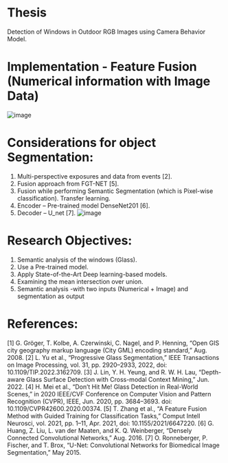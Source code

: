 # Thesis
Detection of Windows in Outdoor RGB Images using Camera Behavior Model.

# Implementation - Feature Fusion (Numerical information with Image Data)
![image](https://github.com/user-attachments/assets/8d71ad1c-bf2d-476c-9bed-923164cd876c)

# Considerations for object Segmentation:
1. Multi-perspective exposures and data from events [2].
2. Fusion approach from FGT-NET [5].
3. Fusion while performing Semantic Segmentation (which is Pixel-wise classification).
Transfer learning. 
4. Encoder – Pre-trained model DenseNet201 [6].
5. Decoder – U_net [7].
![image](https://github.com/user-attachments/assets/a5fa2d71-8f8f-4663-a690-ea7b7a9ad891)




# Research Objectives:
1. Semantic analysis of the windows (Glass). 
2. Use a Pre-trained model.
3. Apply State-of-the-Art Deep learning-based models.
4. Examining the mean intersection over union.
5. Semantic analysis 
-with two inputs (Numerical + Image) and segmentation as output





# References:

[1] G. Gröger, T. Kolbe, A. Czerwinski, C. Nagel, and P. Henning, “Open GIS city geography markup language (City GML) encoding standard,” Aug. 2008.
[2] L. Yu et al., “Progressive Glass Segmentation,” IEEE Transactions on Image Processing, vol. 31, pp. 2920–2933, 2022, doi: 10.1109/TIP.2022.3162709. 
[3] J. Lin, Y. H. Yeung, and R. W. H. Lau, “Depth-aware Glass Surface Detection with Cross-modal Context Mining,” Jun. 2022. 
[4] H. Mei et al., “Don’t Hit Me! Glass Detection in Real-World Scenes,” in 2020 IEEE/CVF Conference on Computer Vision and Pattern Recognition (CVPR), IEEE, Jun. 2020, pp. 3684–3693. doi: 10.1109/CVPR42600.2020.00374.
[5] T. Zhang et al., “A Feature Fusion Method with Guided Training for Classification Tasks,” Comput Intell Neurosci, vol. 2021, pp. 1–11, Apr. 2021, doi: 10.1155/2021/6647220.
[6] G. Huang, Z. Liu, L. van der Maaten, and K. Q. Weinberger, “Densely Connected Convolutional Networks,” Aug. 2016.
[7] O. Ronneberger, P. Fischer, and T. Brox, “U-Net: Convolutional Networks for Biomedical Image Segmentation,” May 2015.

